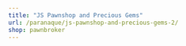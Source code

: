 ```yaml
---
title: "JS Pawnshop and Precious Gems"
url: /paranaque/js-pawnshop-and-precious-gems-2/
shop: pawnbroker
---
```

